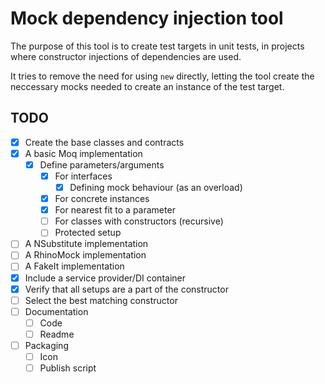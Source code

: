 Mock dependency injection tool
===

The purpose of this tool is to create test targets in unit tests, 
in projects where constructor injections of dependencies are used.

It tries to remove the need for using `new` directly, letting the
tool create the neccessary mocks needed to create an instance of the test target.


## TODO
- [x] Create the base classes and contracts
- [x] A basic Moq implementation
  - [x] Define parameters/arguments
    - [x] For interfaces
      - [x] Defining mock behaviour (as an overload) 
    - [x] For concrete instances
    - [x] For nearest fit to a parameter
    - [ ] For classes with constructors (recursive)
    - [ ] Protected setup
- [ ] A NSubstitute implementation
- [ ] A RhinoMock implementation
- [ ] A FakeIt implementation
- [x] Include a service provider/DI container
- [x] Verify that all setups are a part of the constructor
- [ ] Select the best matching constructor
- [ ] Documentation
  - [ ] Code
  - [ ] Readme
- [ ] Packaging
  - [ ] Icon
  - [ ] Publish script